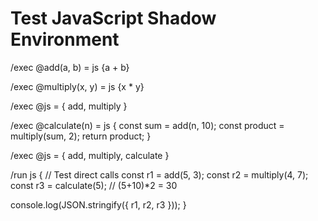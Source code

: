# Test JavaScript Shadow Environment

/exec @add(a, b) = js {a + b}

/exec @multiply(x, y) = js {x * y}

/exec @js = { add, multiply }

/exec @calculate(n) = js {
const sum = add(n, 10);
const product = multiply(sum, 2);
return product;
}

/exec @js = { add, multiply, calculate }

/run js {
  // Test direct calls
const r1 = add(5, 3);
const r2 = multiply(4, 7);
const r3 = calculate(5); // (5+10)*2 = 30
  
console.log(JSON.stringify({ r1, r2, r3 }));
}